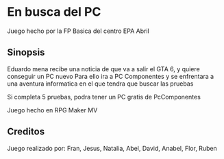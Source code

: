 # En busca del PC
Juego hecho por la FP Basica del centro EPA Abril

## Sinopsis

Eduardo mena recibe una noticia de que va a salir el GTA 6, y quiere conseguir un PC nuevo
Para ello ira a PC Componentes y se enfrentara a una aventura informatica en el que tendra que buscar las pruebas

Si completa 5 pruebas, podra tener un PC gratis de PcComponentes

Juego hecho en RPG Maker MV

## Creditos

Juego realizado por:
Fran,
Jesus,
Natalia,
Abel,
David,
Anabel,
Flor,
Ruben
